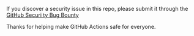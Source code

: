 If you discover a security issue in this repo, please submit it through the [GitHub Securi
ty Bug Bounty](https://hackerone.com/github)

Thanks for helping make GitHub Actions safe for everyone.

